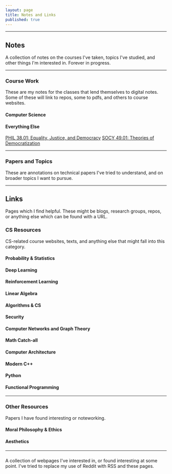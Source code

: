 ```yaml
---
layout: page
title: Notes and Links
published: true
---
```


--------------------------------------------------------------------------------


## Notes

A collection of notes on the courses I've taken, topics I've studied, and other things I'm interested in. Forever in progress.

--------------------------------------------------------------------------------
### Course Work
These are my notes for the classes that lend themselves to digital notes. Some of these will link to repos, some to pdfs, and others to course websites.

#### Computer Science


#### Everything Else

[PHIL 38.01: Equality, Justice, and Democracy](https://vivekhaz.github.io/PHIL38/)
[SOCY 49.01: Theories of Democratization](https://vivekhaz.github.io/SOCY49/)


--------------------------------------------------------------------------------
### Papers and Topics
These are annotations on technical papers I've tried to understand, and on broader topics I want to pursue.

--------------------------------------------------------------------------------
## Links

Pages which I find helpful. These might be blogs, research groups, repos, or anything else which can be found with a URL. 

### CS Resources
CS-related course websites, texts, and anything else that might fall into this category.

#### Probability & Statistics

#### Deep Learning

#### Reinforcement Learning

#### Linear Algebra

#### Algorithms & CS

#### Security 

#### Computer Networks and Graph Theory

#### Math Catch-all

#### Computer Architecture

#### Modern C++

#### Python

#### Functional Programming


[]()

--------------------------------------------------------------------------------
### Other Resources
Papers I have found interesting or noteworking.

#### Moral Philosophy & Ethics

#### Aesthetics

#### 


--------------------------------------------------------------------------------
### 
A collection of webpages I've interested in, or found interesting at some point. I've tried to replace my use of Reddit with RSS and these pages.


